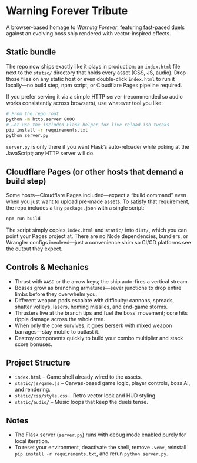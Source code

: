 # Warning Forever Tribute

A browser-based homage to *Warning Forever*, featuring fast-paced duels against an evolving boss ship rendered with vector-inspired effects.

## Static bundle

The repo now ships exactly like it plays in production: an `index.html` file next to the `static/` directory that holds every asset (CSS, JS, audio). Drop those files on any static host or even double-click `index.html` to run it locally—no build step, npm script, or Cloudflare Pages pipeline required.

If you prefer serving it via a simple HTTP server (recommended so audio works consistently across browsers), use whatever tool you like:

```bash
# From the repo root
python -m http.server 8000
# …or use the included Flask helper for live reload-ish tweaks
pip install -r requirements.txt
python server.py
```

`server.py` is only there if you want Flask’s auto-reloader while poking at the JavaScript; any HTTP server will do.

## Cloudflare Pages (or other hosts that demand a build step)

Some hosts—Cloudflare Pages included—expect a “build command” even when you just want to upload pre-made assets. To satisfy that requirement, the repo includes a tiny `package.json` with a single script:

```bash
npm run build
```

The script simply copies `index.html` and `static/` into `dist/`, which you can point your Pages project at. There are no Node dependencies, bundlers, or Wrangler configs involved—just a convenience shim so CI/CD platforms see the output they expect.

## Controls & Mechanics

- Thrust with `WASD` or the arrow keys; the ship auto-fires a vertical stream.
- Bosses grow as branching armatures—sever junctions to drop entire limbs before they overwhelm you.
- Different weapon pods escalate with difficulty: cannons, spreads, shatter volleys, lasers, homing missiles, and end-game storms.
- Thrusters live at the branch tips and fuel the boss’ movement; core hits ripple damage across the whole tree.
- When only the core survives, it goes berserk with mixed weapon barrages—stay mobile to outlast it.
- Destroy components quickly to build your combo multiplier and stack score bonuses.

## Project Structure

- `index.html` – Game shell already wired to the assets.
- `static/js/game.js` – Canvas-based game logic, player controls, boss AI, and rendering.
- `static/css/style.css` – Retro vector look and HUD styling.
- `static/audio/` – Music loops that keep the duels tense.

## Notes

- The Flask server (`server.py`) runs with debug mode enabled purely for local iteration.
- To reset your environment, deactivate the shell, remove `.venv`, reinstall `pip install -r requirements.txt`, and rerun `python server.py`.
